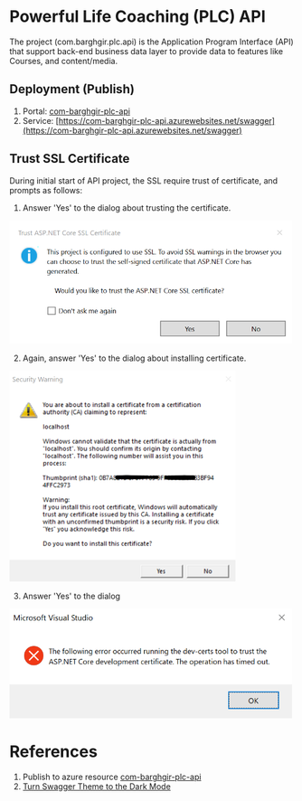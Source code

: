 ﻿# Powerful Life Coaching (PLC) API

The project (com.barghgir.plc.api) is the Application Program Interface (API) that support back-end business data layer to provide data to features like Courses, and content/media.

## Deployment (Publish)

1. Portal: [com-barghgir-plc-api](https://portal.azure.com/#@Vorba.onmicrosoft.com/resource/subscriptions/236217f7-0ad4-4dd6-8553-dc4b574fd2c5/resourceGroups/cca-cc-rg-01/providers/Microsoft.Web/sites/com-barghgir-plc-api/appServices)
2. Service: [https://com-barghgir-plc-api.azurewebsites.net/swagger](https://com-barghgir-plc-api.azurewebsites.net/swagger)

## Trust SSL Certificate

During initial start of API project, the SSL require trust of certificate, and prompts as follows:

1. Answer 'Yes' to the dialog about trusting the certificate.

<img src="https://github.com/abcox/com.barghgir.plc/blob/master/com.barghgir.plc.api/Documentation/Api-SSLCert-Trust-Prompt-01-Initial.png" alt="Api-SSLCert-Trust-Prompt-01-Initial.png" width="500"/>

2. Again, answer 'Yes' to the dialog about installing certificate.

<img src="https://github.com/abcox/com.barghgir.plc/blob/master/com.barghgir.plc.api/Documentation/Api-SSLCert-Trust-Prompt-02-Subsequent-Warn.png" alt="Api-SSLCert-Trust-Prompt-02-Subsequent-Warn.png" width="400"/>

3. Answer 'Yes' to the dialog

<img src="https://github.com/abcox/com.barghgir.plc/blob/master/com.barghgir.plc.api/Documentation/Api-SSLCert-Trust-Prompt-03-Timeout.png" alt="Api-SSLCert-Trust-Prompt-03-Timeout.png" width="500"/>

# References
1. Publish to azure resource [com-barghgir-plc-api](https://portal.azure.com/#@Vorba.onmicrosoft.com/resource/subscriptions/236217f7-0ad4-4dd6-8553-dc4b574fd2c5/resourceGroups/cca-cc-rg-01/providers/Microsoft.Web/sites/com-barghgir-plc-api/appServices)
2. [Turn Swagger Theme to the Dark Mode](https://dev.to/amoenus/turn-swagger-theme-to-the-dark-mode-4l5f)